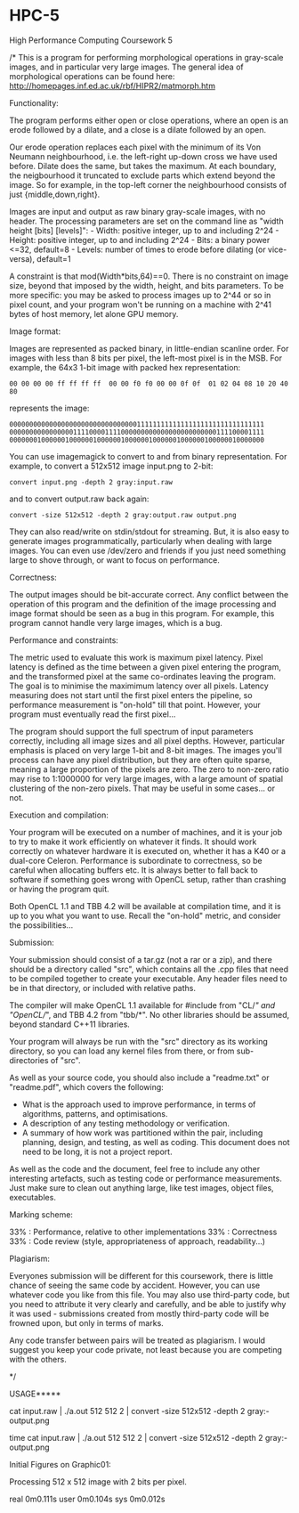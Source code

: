 HPC-5
=====

High Performance Computing Coursework 5

/*
This is a program for performing morphological operations in gray-scale
images, and in particular very large images. The general idea of
morphological operations can be found here:
http://homepages.inf.ed.ac.uk/rbf/HIPR2/matmorph.htm

Functionality:

The program performs either open or close operations,
where an open is an erode followed by a dilate, and
a close is a dilate followed by an open.

Our erode operation replaces each pixel with the minimum
of its Von Neumann neighbourhood, i.e. the left-right
up-down cross we have used before. Dilate does the same, but
takes the maximum. At each boundary, the neigbourhood
it truncated to exclude parts which extend beyond the
image. So for example, in the top-left corner the
neighbourhood consists of just {middle,down,right}.

Images are input and output as raw binary gray-scale
images, with no header. The processing parameters are
set on the command line as "width height [bits] [levels]":
	- Width: positive integer, up to and including 2^24
	- Height: positive integer, up to and including 2^24
	- Bits: a binary power <=32, default=8
	- Levels: number of times to erode before dilating (or vice-versa),
	          default=1

A constraint is that mod(Width*bits,64)==0. There
is no constraint on image size, beyond that imposed
by the width, height, and bits parameters. To be
more specific: you may be asked to process images up
to 2^44 or so in pixel count, and your program won't
be running on  a machine with 2^41 bytes of host
memory, let alone GPU memory.

Image format:

Images are represented as packed binary, in little-endian
scanline order. For images with less than 8 bits per pixel, the
left-most pixel is in the MSB. For example, the 64x3 1-bit
image with packed hex representation:

    00 00 00 00 ff ff ff ff  00 00 f0 f0 00 00 0f 0f  01 02 04 08 10 20 40 80

represents the image:

    0000000000000000000000000000000011111111111111111111111111111111
	0000000000000000111100001111000000000000000000000000111100001111
	0000000100000010000001000000100000010000001000000100000010000000

You can use imagemagick to convert to and from binary representation.
For example, to convert a 512x512 image input.png to 2-bit:

	convert input.png -depth 2 gray:input.raw

and to convert output.raw back again:

	convert -size 512x512 -depth 2 gray:output.raw output.png
	
They can also read/write on stdin/stdout for streaming. But, it is
also easy to generate images programmatically, particularly when
dealing with large images. You can even use /dev/zero and
friends if you just need something large to shove through,
or want to focus on performance.

Correctness:

The output images should be bit-accurate correct. Any conflict
between the operation of this program and the definition of the
image processing and image format should be seen as a bug in
this program. For example, this program cannot handle very
large images, which is a bug.

Performance and constraints:

The metric used to evaluate this work is maximum pixel
latency. Pixel latency is defined as the time between
a given pixel entering the program, and the transformed
pixel at the same co-ordinates leaving the program. The
goal is to minimise the maximimum latency over all
pixels. Latency measuring does not start until the first
pixel enters the pipeline, so performance measurement
is "on-hold" till that point. However, your program
must eventually read the first pixel...

The program should support the full spectrum of input
parameters correctly, including all image sizes and
all pixel depths. However, particular emphasis is
placed on very large 1-bit and 8-bit images. The
images you'll process can have any pixel distribution, but
they are often quite sparse, meaning a large proportion
of the pixels are zero. The zero to non-zero ratio may
rise to 1:1000000 for very large images, with a large
amount of spatial clustering of the non-zero pixels.
That may be useful in some cases... or not.

Execution and compilation:

Your program will be executed on a number of machines,
and it is your job to try to make it work efficiently
on whatever it finds. It should work correctly
on whatever hardware it is executed on, whether it has a K40
or a dual-core Celeron. Performance is subordinate to
correctness, so be careful when allocating buffers etc.
It is always better to fall back to software if
something goes wrong with OpenCL setup, rather than crashing
or having the program quit.

Both OpenCL 1.1 and TBB 4.2 will be available at compilation
time, and it is up to you what you want to use. Recall
the "on-hold" metric, and consider the possibilities...

Submission:

Your submission should consist of a tar.gz (not a rar or a zip),
and there should be a directory called "src", which contains
all the .cpp files that need to be compiled together to
create your executable. Any header files need to be in that
directory, or included with relative paths.

The compiler will make OpenCL 1.1 available for #include from
"CL/*" and "OpenCL/*", and TBB 4.2 from "tbb/*". No other
libraries should be assumed, beyond standard C++11 libraries.

Your program will always be run with the "src" directory
as its working directory, so you can load any kernel
files from there, or from sub-directories of "src".

As well as your source code, you should also include a
"readme.txt" or "readme.pdf", which covers the following:
- What is the approach used to improve performance, in
  terms of algorithms, patterns, and optimisations.
- A description of any testing methodology or verification.
- A summary of how work was partitioned within the pair,
  including planning, design, and testing, as well as coding.
This document does not need to be long, it is not a project
report.

As well as the code and the document, feel free to include
any other interesting artefacts, such as testing code
or performance measurements. Just make sure to clean out
anything large, like test images, object files, executables.

Marking scheme:

33% : Performance, relative to other implementations
33% : Correctness
33% : Code review (style, appropriateness of approach, readability...)

Plagiarism:

Everyones submission will be different for this coursework,
there is little chance of seeing the same code by accident.
However, you can use whatever code you like from this file.
You may also use third-party code, but you need to attribute
it very clearly and carefully, and be able to justify why
it was used - submissions created from mostly third-party
code will be frowned upon, but only in terms of marks.

Any code transfer between pairs will be treated as plagiarism.
I would suggest you keep your code private, not least because
you are competing with the others.

*/


USAGE*****


cat input.raw | ./a.out 512 512 2 | convert -size 512x512 -depth 2 gray:- output.png   

time cat input.raw | ./a.out 512 512 2 | convert -size 512x512 -depth 2 gray:- output.png

Initial Figures on Graphic01:

Processing 512 x 512 image with 2 bits per pixel.

real	0m0.111s
user	0m0.104s
sys	0m0.012s


